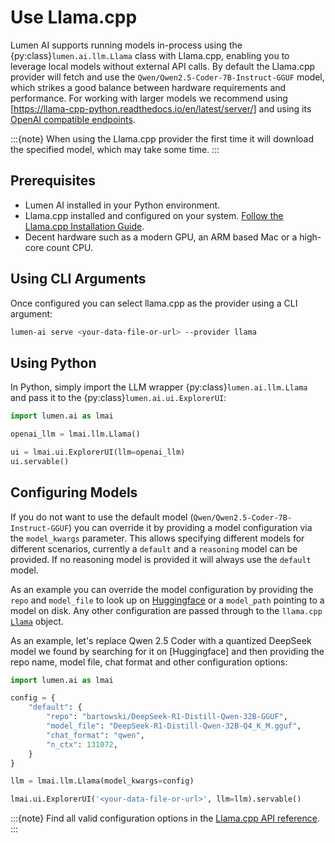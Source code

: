 # Use Llama.cpp

Lumen AI supports running models in-process using the {py:class}`lumen.ai.llm.Llama` class with Llama.cpp, enabling you to leverage local models without external API calls. By default the Llama.cpp provider will fetch and use the `Qwen/Qwen2.5-Coder-7B-Instruct-GGUF` model, which strikes a good balance between hardware requirements and performance. For working with larger models we recommend using [https://llama-cpp-python.readthedocs.io/en/latest/server/] and using its [OpenAI compatible endpoints](https://llama-cpp-python.readthedocs.io/en/latest/server/).

:::{note}
When using the Llama.cpp provider the first time it will download the specified model, which may take some time.
:::

## Prerequisites

- Lumen AI installed in your Python environment.
- Llama.cpp installed and configured on your system. [Follow the Llama.cpp Installation Guide](https://llama-cpp-python.readthedocs.io/en/latest/).
- Decent hardware such as a modern GPU, an ARM based Mac or a high-core count CPU.

## Using CLI Arguments

Once configured you can select llama.cpp as the provider using a CLI argument:

```bash
lumen-ai serve <your-data-file-or-url> --provider llama
```

## Using Python

In Python, simply import the LLM wrapper {py:class}`lumen.ai.llm.Llama` and pass it to the {py:class}`lumen.ai.ui.ExplorerUI`:

```python
import lumen.ai as lmai

openai_llm = lmai.llm.Llama()

ui = lmai.ui.ExplorerUI(llm=openai_llm)
ui.servable()
```

## Configuring Models

If you do not want to use the default model (`Qwen/Qwen2.5-Coder-7B-Instruct-GGUF`) you can override it by providing a model configuration via the `model_kwargs` parameter. This allows specifying different models for different scenarios, currently a `default` and a `reasoning` model can be provided. If no reasoning model is provided it will always use the `default` model.

As an example you can override the model configuration by providing the `repo` and `model_file` to look up on [Huggingface](https://huggingface.co/) or a `model_path` pointing to a model on disk. Any other configuration are passed through to the `llama.cpp` [`Llama`](https://llama-cpp-python.readthedocs.io/en/latest/api-reference/#high-level-api) object.

As an example, let's replace Qwen 2.5 Coder with a quantized DeepSeek model we found by searching for it on [Huggingface] and then providing the repo name, model file, chat format and other configuration options:

```python
import lumen.ai as lmai

config = {
    "default": {
        "repo": "bartowski/DeepSeek-R1-Distill-Qwen-32B-GGUF",
        "model_file": "DeepSeek-R1-Distill-Qwen-32B-Q4_K_M.gguf",
        "chat_format": "qwen",
        "n_ctx": 131072,
    }
}

llm = lmai.llm.Llama(model_kwargs=config)

lmai.ui.ExplorerUI('<your-data-file-or-url>', llm=llm).servable()
```

:::{note}
Find all valid configuration options in the [Llama.cpp API reference](https://llama-cpp-python.readthedocs.io/en/latest/api-reference/#high-level-api).
:::
